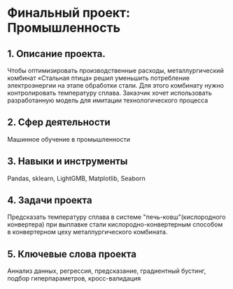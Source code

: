 # Финальный проект: Промышленность
## 1. Описание проекта.
Чтобы оптимизировать производственные расходы, металлургический комбинат «Стальная птица» решил уменьшить потребление электроэнергии на этапе обработки стали. Для этого комбинату нужно контролировать температуру сплава. Заказчик хочет использовать разработанную модель для имитации технологического процесса

## 2. Сфер деятельности
Машинное обучение в промышленности

## 3. Навыки и инструменты
Pandas, sklearn, LightGMB, Matplotlib, Seaborn

## 4. Задачи проекта
Предсказать температуру сплава в системе "печь-ковш"(кислородного конвертера) при выплавке стали кислородно-конвертерным способом в конвертерном цеху металлургического комбината.

## 5. Ключевые слова проекта

Аннализ данных, регрессия, предсказание, градиентный бустинг, подбор гиперпараметров, кросс-валидация
